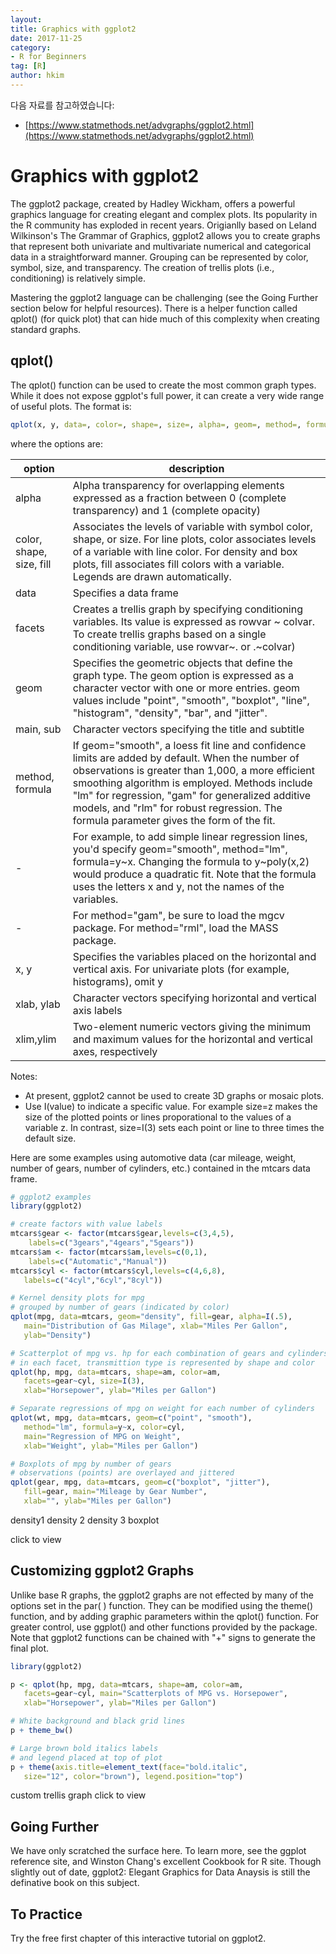 ```yaml
---
layout:
title: Graphics with ggplot2
date: 2017-11-25  
category:
- R for Beginners
tag: [R]    
author: hkim  
---
```


다음 자료를 참고하였습니다:  
- [https://www.statmethods.net/advgraphs/ggplot2.html](https://www.statmethods.net/advgraphs/ggplot2.html)

# Graphics with ggplot2

The ggplot2 package, created by Hadley Wickham, offers a powerful graphics language for creating elegant and complex plots. Its popularity in the R community has exploded in recent years. Origianlly based on Leland Wilkinson's The Grammar of Graphics, ggplot2 allows you to create graphs that represent both univariate and multivariate numerical and categorical data in a straightforward manner. Grouping can be represented by color, symbol, size, and transparency. The creation of trellis plots (i.e., conditioning) is relatively simple.

Mastering the ggplot2 language can be challenging (see the Going Further section below for helpful resources). There is a helper function called qplot() (for quick plot) that can hide much of this complexity when creating standard graphs.


## qplot()

The qplot() function can be used to create the most common graph types. While it does not expose ggplot's full power, it can create a very wide range of useful plots. The format is:

```r
qplot(x, y, data=, color=, shape=, size=, alpha=, geom=, method=, formula=, facets=, xlim=, ylim= xlab=, ylab=, main=, sub=)
```

where the options are:

option | description
-------|---------------------
alpha | Alpha transparency for overlapping elements expressed as a fraction between 0 (complete transparency) and 1 (complete opacity)
color, shape, size, fill | Associates the levels of variable with symbol color, shape, or size. For line plots, color associates levels of a variable with line color. For density and box plots, fill associates fill colors with a variable. Legends are drawn automatically.
data | Specifies a data frame
facets | Creates a trellis graph by specifying conditioning variables. Its value is expressed as rowvar ~ colvar. To create trellis graphs based on a single conditioning variable, use rowvar~. or .~colvar)
geom | Specifies the geometric objects that define the graph type. The geom option is expressed as a character vector with one or more entries. geom values include "point", "smooth", "boxplot", "line", "histogram", "density", "bar", and "jitter".
main, sub | Character vectors specifying the title and subtitle
method, formula | If geom="smooth", a loess fit line and confidence limits are added by default. When the number of observations is greater than 1,000, a more efficient smoothing algorithm is employed. Methods include "lm" for regression, "gam" for generalized additive models, and "rlm" for robust regression. The formula parameter gives the form of the fit.
- | For example, to add simple linear regression lines, you'd specify geom="smooth", method="lm", formula=y~x. Changing the formula to y~poly(x,2) would produce a quadratic fit. Note that the formula uses the letters x and y, not the names of the variables.
- | For method="gam", be sure to load the mgcv package. For method="rml", load the MASS package.
x, y | Specifies the variables placed on the horizontal and vertical axis. For univariate plots (for example, histograms), omit y
xlab, ylab | Character vectors specifying horizontal and vertical axis labels
xlim,ylim | Two-element numeric vectors giving the minimum and maximum values for the horizontal and vertical axes, respectively

Notes:

- At present, ggplot2 cannot be used to create 3D graphs or mosaic plots.
- Use I(value) to indicate a specific value. For example size=z makes the size of the plotted points or lines proporational to the values of a variable z. In contrast, size=I(3) sets each point or line to three times the default size.

Here are some examples using automotive data (car mileage, weight, number of gears, number of cylinders, etc.) contained in the mtcars data frame.

```r
# ggplot2 examples
library(ggplot2)

# create factors with value labels
mtcars$gear <- factor(mtcars$gear,levels=c(3,4,5),
  	labels=c("3gears","4gears","5gears"))
mtcars$am <- factor(mtcars$am,levels=c(0,1),
  	labels=c("Automatic","Manual"))
mtcars$cyl <- factor(mtcars$cyl,levels=c(4,6,8),
   labels=c("4cyl","6cyl","8cyl"))

# Kernel density plots for mpg
# grouped by number of gears (indicated by color)
qplot(mpg, data=mtcars, geom="density", fill=gear, alpha=I(.5),
   main="Distribution of Gas Milage", xlab="Miles Per Gallon",
   ylab="Density")

# Scatterplot of mpg vs. hp for each combination of gears and cylinders
# in each facet, transmittion type is represented by shape and color
qplot(hp, mpg, data=mtcars, shape=am, color=am,
   facets=gear~cyl, size=I(3),
   xlab="Horsepower", ylab="Miles per Gallon")

# Separate regressions of mpg on weight for each number of cylinders
qplot(wt, mpg, data=mtcars, geom=c("point", "smooth"),
   method="lm", formula=y~x, color=cyl,
   main="Regression of MPG on Weight",
   xlab="Weight", ylab="Miles per Gallon")

# Boxplots of mpg by number of gears
# observations (points) are overlayed and jittered
qplot(gear, mpg, data=mtcars, geom=c("boxplot", "jitter"),
   fill=gear, main="Mileage by Gear Number",
   xlab="", ylab="Miles per Gallon")
```

density1 density 2 density 3 boxplot

click to view


## Customizing ggplot2 Graphs

Unlike base R graphs, the ggplot2 graphs are not effected by many of the options set in the par( ) function. They can be modified using the theme() function, and by adding graphic parameters within the qplot() function. For greater control, use ggplot() and other functions provided by the package. Note that ggplot2 functions can be chained with "+" signs to generate the final plot.

```r
library(ggplot2)

p <- qplot(hp, mpg, data=mtcars, shape=am, color=am,
   facets=gear~cyl, main="Scatterplots of MPG vs. Horsepower",
   xlab="Horsepower", ylab="Miles per Gallon")

# White background and black grid lines
p + theme_bw()

# Large brown bold italics labels
# and legend placed at top of plot
p + theme(axis.title=element_text(face="bold.italic",
   size="12", color="brown"), legend.position="top")
```

custom trellis graph click to view


## Going Further

We have only scratched the surface here. To learn more, see the ggplot reference site, and Winston Chang's excellent Cookbook for R site. Though slightly out of date, ggplot2: Elegant Graphics for Data Anaysis is still the definative book on this subject.


## To Practice
Try the free first chapter of this interactive tutorial on ggplot2.
